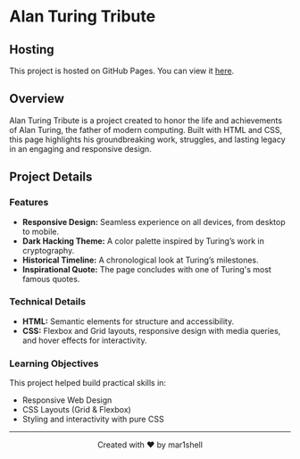 # Alan Turing Tribute

## Hosting  
This project is hosted on GitHub Pages. You can view it <a href="https://mar1shell.github.io/Alan_Turing-Tribute/." target="_blank">here</a>.

## Overview  
Alan Turing Tribute is a project created to honor the life and achievements of Alan Turing, the father of modern computing. Built with HTML and CSS, this page highlights his groundbreaking work, struggles, and lasting legacy in an engaging and responsive design.

## Project Details  

### Features  
- **Responsive Design:** Seamless experience on all devices, from desktop to mobile.  
- **Dark Hacking Theme:** A color palette inspired by Turing’s work in cryptography.  
- **Historical Timeline:** A chronological look at Turing’s milestones.  
- **Inspirational Quote:** The page concludes with one of Turing's most famous quotes.  

### Technical Details  
- **HTML:** Semantic elements for structure and accessibility.  
- **CSS:** Flexbox and Grid layouts, responsive design with media queries, and hover effects for interactivity.  

### Learning Objectives  
This project helped build practical skills in:  
- Responsive Web Design  
- CSS Layouts (Grid & Flexbox)  
- Styling and interactivity with pure CSS

---

<p align="center">Created with &#10084;&#65039; by mar1shell </p>